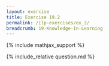 ```yaml
---
layout: exercise
title: Exercise 19.2
permalink: /ilp-exercises/ex_2/
breadcrumb: 19-Knowledge-In-Learning
---
```


{% include mathjax_support %}

<div><i class="arrow-up loader" data-chapter="ilp-exercises" data-exercise="ex_2" data-rating="0"></i></div>
{% include_relative question.md %}
